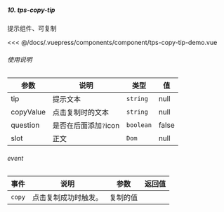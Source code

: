 ##### 10. tps-copy-tip

提示组件、可复制

<template>
  <my-container>
    <component-tps-copy-tip-demo></component-tps-copy-tip-demo>
  </my-container>
</template>

<<< @/docs/.vuepress/components/component/tps-copy-tip-demo.vue

###### 使用说明

| 参数      | 说明                  | 类型      | 值    |
| --------- | --------------------- | --------- | ----- |
| tip       | 提示文本              | `string`  | null  |
| copyValue | 点击复制时的文本      | `string`  | null  |
| question  | 是否在后面添加`?`icon | `boolean` | false |
| slot      | 正文                  | `Dom`     | null  |

###### event

| 事件   | 说明                 | 参数     | 返回值 |
| ------ | -------------------- | -------- | ------ |
| `copy` | 点击复制成功时触发。 | 复制的值 |        |
